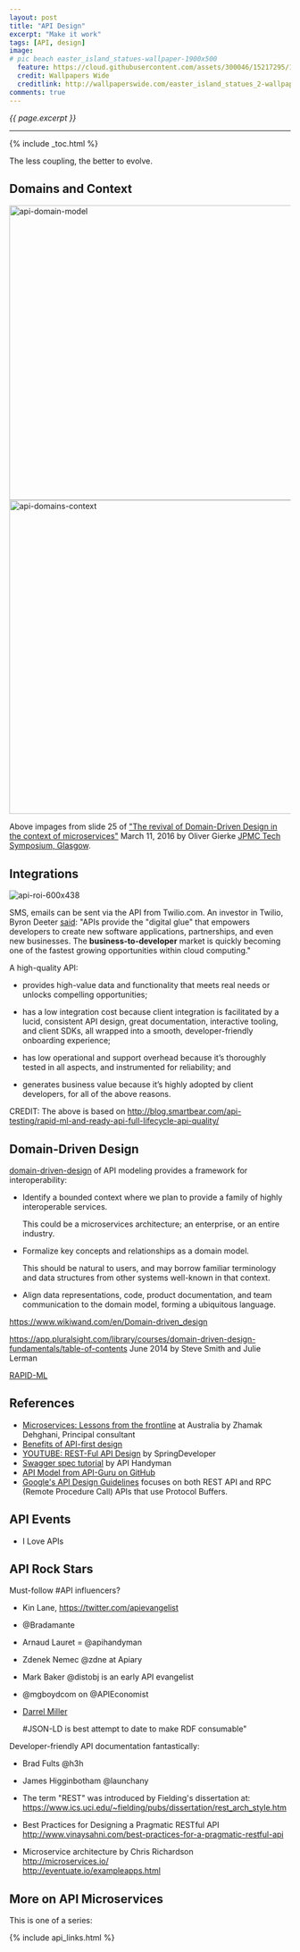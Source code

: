 ```yaml
---
layout: post
title: "API Design"
excerpt: "Make it work"
tags: [API, design]
image:
# pic beach easter_island_statues-wallpaper-1900x500 
  feature: https://cloud.githubusercontent.com/assets/300046/15217295/1da4a576-1818-11e6-9a2c-527ae637d5c5.jpg
  credit: Wallpapers Wide
  creditlink: http://wallpaperswide.com/easter_island_statues_2-wallpapers.html
comments: true
---
```

<i>{{ page.excerpt }}</i>
<hr />
{% include _toc.html %}

The less coupling, the better to evolve.

## Domains and Context

<img width="528" alt="api-domain-model" src="https://cloud.githubusercontent.com/assets/300046/15142196/3e09a6a8-1661-11e6-993a-88bae6ae3b40.png">

<img width="562" alt="api-domains-context" src="https://cloud.githubusercontent.com/assets/300046/15142205/46d06e70-1661-11e6-97e8-517201d7c505.png">

Above impages from slide 25 of
<a target="_blank" href="https://speakerdeck.com/olivergierke/the-revival-of-domain-driven-design-in-the-context-of-microservices?utm_content=buffer65874">
"The revival of Domain-Driven Design in the context of microservices"</a>
March 11, 2016
by Oliver Gierke
<a target="_blank" href="http://pivotal.io/event/jpmc-glasgow-tech-symposium">JPMC Tech Symposium, Glasgow</a>.




## Integrations #

![api-roi-600x438](https://cloud.githubusercontent.com/assets/300046/15142705/7f951a4c-1663-11e6-93ad-8104b7d29274.jpg)

SMS, emails can be sent via the API from Twilio.com.
An investor in Twilio, Byron Deeter <a href="http://venturebeat.com/2013/08/31/api-economy/">said</a>:
"APIs provide the "digital glue" that empowers developers to create new software applications,
partnerships, and even new businesses. The <strong>business-to-developer</strong> market is quickly becoming one
of the fastest growing opportunities within cloud computing."

A high-quality API:

* provides high-value data and functionality that meets real needs or unlocks compelling opportunities;

* has a low integration cost because client integration is facilitated by a lucid, consistent API design, great documentation, interactive tooling, and client SDKs, all wrapped into a smooth, developer-friendly onboarding experience;

* has low operational and support overhead because it’s thoroughly tested in all aspects, and instrumented for reliability; and

* generates business value because it’s highly adopted by client developers, for all of the above reasons.

CREDIT: The above is based on 
http://blog.smartbear.com/api-testing/rapid-ml-and-ready-api-full-lifecycle-api-quality/



## Domain-Driven Design

<a target="_blank" href="https://domainlanguage.com/ddd/">
domain-driven-design</a> 
of API modeling provides a framework for interoperability:

* Identify a bounded context where we plan to provide a family of highly interoperable services. 
   
   This could be a microservices architecture; an enterprise, or an entire industry.

* Formalize key concepts and relationships as a domain model. 

   This should be natural to users, and may borrow familiar terminology and data structures from other systems well-known in that context.

* Align data representations, code, product documentation, and team communication to the domain model, forming a ubiquitous language.

https://www.wikiwand.com/en/Domain-driven_design

https://app.pluralsight.com/library/courses/domain-driven-design-fundamentals/table-of-contents
	June 2014
	by Steve Smith and Julie Lerman

<a target="_blank" href="http://rapid-api.org/rapid-ml">
RAPID-ML</a>


## References

* <a target="_blank" href="https://www.thoughtworks.com/insights/blog/microservices-lessons-frontline/">
    Microservices: Lessons from the frontline</a>
	at Australia
	by Zhamak Dehghani, Principal consultant


* <a target="_blank" href="http://www.smartfile.com/blog/3-benefits-of-api-first-design/">
   Benefits of API-first design</a>

* <a target="_blank" href="https://www.youtube.com/watch?v=oG2rotiGr90/">
	YOUTUBE: REST-Ful API Design</a>
	by SpringDeveloper 

* <a target="_blank" href="http://apihandyman.io/writing-openapi-swagger-specification-tutorial-part-1-introduction/">
   Swagger spec tutorial</a>
   by API Handyman

* <a target="_blank" href="https://github.com/APIs-guru/api-models#existing-integrations">
   API Model from API-Guru on GitHub</a>

* <a target="_blank" href="https://cloud.google.com/apis/design/">
   Google's API Design Guidelines</a>
   focuses on both REST API and RPC (Remote Procedure Call) APIs that use Protocol Buffers.


## API Events

* I Love APIs


## API Rock Stars

Must-follow #API influencers? 

* Kin Lane, https://twitter.com/apievangelist

* @Bradamante 

* Arnaud Lauret = @apihandyman 

* Zdenek Nemec @zdne at Apiary

* Mark Baker @distobj is an early API evangelist

* @mgboydcom on @APIEconomist

* <a target="_blank" href="http://apieconomist.com/blog/darrel-miller-hypermedia-apis">
	Darrel Miller</a>

   #JSON-LD is best attempt to date to make RDF consumable"

Developer-friendly API documentation fantastically:

* Brad Fults @h3h 

* James Higginbotham @launchany

* The term "REST" was introduced by Fielding's dissertation at:<br />
   https://www.ics.uci.edu/~fielding/pubs/dissertation/rest_arch_style.htm

* Best Practices for Designing a Pragmatic RESTful API<br />
   http://www.vinaysahni.com/best-practices-for-a-pragmatic-restful-api

* Microservice architecture by Chris Richardson<br />
   http://microservices.io/<br />
   http://eventuate.io/exampleapps.html


## More on API Microservices #

This is one of a series:

{% include api_links.html %}
